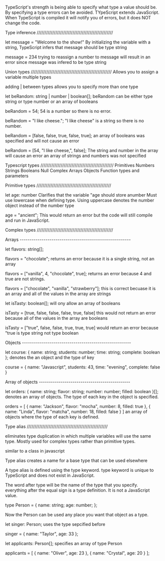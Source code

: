 TypeScript's strength is being able to specify what type a value should be. By specifying a type errors can be avoided. 
TYpeScript extends JavaScript. When TypeScript is compiled it will notify you of errors, but it does NOT change the code. 

Type inference /////////////////////////////////////////////////

let message = "Welcome to the show!"
By initializing the variable with a string, TypeScript infers that message should be type string

message = 234
trying to reassign a number to message will result in an error since message was infered to be type string


Union types ////////////////////////////////////////////////////
Allows you to assign a variable multiple types

adding | between types allows you to specify more than one type

let beRandom: string | number | boolean[];
beRandom can be either type string or type number or an array of booleans

beRandom = 54;
54 is a number so there is no error.

beRandom = "I like cheese.";
"I like cheese" is a string so there is no number.

beRandom = [false, false, true, false, true];
an array of booleans was specified and will not cause an error

beRandom = [54, "I like cheese,", false];
The string and number in the array will cause an error
an array of strings and numbers was not specified




Typescript types ///////////////////////////////////////////////
Primitives
   Numbers
   Strings
   Booleans
   Null
Complex
   Arrays
   Objects
Function types and parameters


Primitive types ////////////////////////////////////////////////

let age: number
Clarifies that the variable "age should store anumber
Must use lowercase when defining type. Using uppercase denotes the number object instead of the number type

age = "ancient";
This would return an error but the code will still compile and run in JavaScript.

Complex types /////////////////////////////////////////////////

Arrays --------------------------------------------------------

let flavors: string[];

flavors = "chocolate";
returns an error because it is a single string, not an array

flavors = ["vanilla", 4, "chocolate", true];
returns an error because 4 and true are not strings.

flavors = ["chocolate", "vanilla", "strawberry"];
this is correct becuase it is an array and all of the values in the array are strings


let isTasty: boolean[];
will ony allow an array of booleans

isTasty = [true, false, false, false, true, false]
this would not return an error because all of the values in the array are booleans

isTasty = ["true", false, false, true, true, true]
would return an error because "true is type string not type boolean

Objects -------------------------------------------------------

let course: {
   name: string;
   students: number;
   time: string;
   complete: boolean
};
denotes the an object and the type of key


course = {
   name: "Javascript",
   students: 43,
   time: "evening",
   complete: false
}


Array of objects ----------------------------------------------

let orders: {
   name: string;
   flavor: string;
   number: number;
   filled: boolean
}[];
denotes an array of objects. The type of each key in the object is specified. 

orders = [
   {
      name: "Jackson",
      flavor: "mocha",
      number: 8,
      filled: true
   },
   {
      name: "Linda",
      flavor: "matcha",
      number: 18,
      filled: false
   }
]
an array of objects where the type of each key is defined.

Type alias ////////////////////////////////////////////////////

eliminates type duplication in which multiple variables will use the same type. Mostly used for complex types rather than primitive types. 

similar to a class in javascript

Type alias creates a name for a base type that can be used elsewhere

A type alias is defined using the type keyword. type keyword is unique to TypeScript and does not exist in JavaScript.


The word after type will be the name of the type that you specify.
everything after the equal sign is a type definition. It is not a JavaScript value.

type Person = {
   name: string;
   age: number;
};

Now the Person can be used any place you want that object as a type.

let singer: Person;
uses the type sepcified before

singer = {
   name: "Taylor",
   age: 33
};

let applicants: Person[];
specifies an array of type Person

applicants = [
   {
      name: "Oliver",
      age: 23
   },
   {
      name: "Crystal",
      age: 20
   }
];

